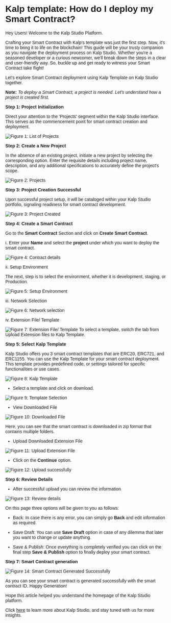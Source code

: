 <style> body {  font-family: "Source Sans 3", sans-serif!important; }</style>
<link href="https://fonts.googleapis.com/css2?family=Source+Sans+3:ital,wght@0,200..900;1,200..900&display=swap" rel="stylesheet">    <link rel="stylesheet" href="https://fonts.googleapis.com/icon?family=Material+Icons">


# Kalp template: How do I deploy my Smart Contract?

Hey Users! Welcome to the Kalp Studio Platform.

Crafting your Smart Contract with Kalp's template was just the first step. Now, it's time to bring it to life on the blockchain! This guide will be your trusty companion as you navigate the deployment process on Kalp Studio. Whether you're a seasoned developer or a curious newcomer, we'll break down the steps in a clear and user-friendly way. So, buckle up and get ready to witness your Smart Contract take flight!

Let's explore Smart Contract deployment using Kalp Template on Kalp Studio together.

**Note:** _To deploy a Smart Contract, a project is needed. Let's understand how a project is created first._

**Step 1: Project Initialization**

Direct your attention to the 'Projects' segment within the Kalp Studio interface. This serves as the commencement point for smart contract creation and deployment.

![Figure 1: List of Projects](https://docs.kalp.studio/~gitbook/image?url=https%3A%2F%2Fs3-ap-south-1.amazonaws.com%2Find-cdn.freshdesk.com%2Fdata%2Fhelpdesk%2Fattachments%2Fproduction%2F1060007149868%2Foriginal%2FLnirhhQeLvWisJpvBP4siV3Xh-9TcoK_Tg.png%3F1708682726&width=768&dpr=4&quality=100&sign=3e011a57f6d987484e861c05ad9b1ce4668dd8290cbb323ccf1396216963a638)


**Step 2: Create a New Project**

In the absence of an existing project, initiate a new project by selecting the corresponding option. Enter the requisite details including project name, description, and any additional specifications to accurately define the project's scope.

![Figure 2: Projects](https://docs.kalp.studio/~gitbook/image?url=https%3A%2F%2Fs3-ap-south-1.amazonaws.com%2Find-cdn.freshdesk.com%2Fdata%2Fhelpdesk%2Fattachments%2Fproduction%2F1060007149882%2Foriginal%2Fe3MUmaYiB-S3CaHbjzm9T9EjiqZOACWYvQ.png%3F1708682743&width=768&dpr=4&quality=100&sign=f646182650130997a4a8c4fdeb41445ea173fe3ea02c2ebec1c7e06944919db3)

**Step 3: Project Creation Successful**

Upon successful project setup, it will be cataloged within your Kalp Studio portfolio, signaling readiness for smart contract development.

![Figure 3: Project Created](https://docs.kalp.studio/~gitbook/image?url=https%3A%2F%2Fs3-ap-south-1.amazonaws.com%2Find-cdn.freshdesk.com%2Fdata%2Fhelpdesk%2Fattachments%2Fproduction%2F1060007149928%2Foriginal%2F2eHux4Hj8nBJsfYErUcAfHrJI8smjf9AJA.png%3F1708682785&width=768&dpr=4&quality=100&sign=14f3594163c59d66a0bb42bf8ba7f80f64ac5203c6f8fc72aab4b674840fb2bc)

**Step 4: Create a Smart Contract**

Go to the **Smart Contract** Section and click on **Create Smart Contract**.

i. Enter your **Name** and select the **project** under which you want to deploy the smart contract.

![Figure 4: Contract details](https://docs.kalp.studio/~gitbook/image?url=https%3A%2F%2Fs3-ap-south-1.amazonaws.com%2Find-cdn.freshdesk.com%2Fdata%2Fhelpdesk%2Fattachments%2Fproduction%2F1060007149958%2Foriginal%2F-chI7Rn8XQa_mlvi_-v6szN3vwA0l9eNPw.png%3F1708682837&width=768&dpr=4&quality=100&sign=ee089731dbade87d73bfa9d52ac354e7a6ccf13671cc6019253e6ac83d0c194d)

ii. Setup Environment

The next, step is to select the environment, whether it is development, staging, or Production.

![Figure 5: Setup Environment](https://docs.kalp.studio/~gitbook/image?url=https%3A%2F%2Fs3-ap-south-1.amazonaws.com%2Find-cdn.freshdesk.com%2Fdata%2Fhelpdesk%2Fattachments%2Fproduction%2F1060007150046%2Foriginal%2F5U0E16QyBOSzIQbp269809T5HvAF6qVvTA.png%3F1708682906&width=768&dpr=4&quality=100&sign=995db4792a64520646b898620002df59bdc8fed50c940778cc2645deabcdfe35)

iii. Network Selection

![Figure 6: Network selection](https://docs.kalp.studio/~gitbook/image?url=https%3A%2F%2Fs3-ap-south-1.amazonaws.com%2Find-cdn.freshdesk.com%2Fdata%2Fhelpdesk%2Fattachments%2Fproduction%2F1060007150057%2Foriginal%2Fmd_VbTh3BMYHSqwAC_lKIeFWxNrI7LnmPQ.png%3F1708682928&width=768&dpr=4&quality=100&sign=25f83175892f9ad00af0fe665b9cd499cee1a88a15e5aa78010f083ef176b04a)

iv. Extension File/ Template

![Figure 7: Extension File/ Template](https://docs.kalp.studio/~gitbook/image?url=https%3A%2F%2Fs3-ap-south-1.amazonaws.com%2Find-cdn.freshdesk.com%2Fdata%2Fhelpdesk%2Fattachments%2Fproduction%2F1060007150287%2Foriginal%2FDDhh_jIa7h94T_JPjxbL7-3LjOcdnFiJTg.png%3F1708683155&width=768&dpr=4&quality=100&sign=65d9d7f21aaa3a355ac37c61ccc486232235d8dfd1b3691096cc64227cdb7f20)
To select a template, switch the tab from Upload Extension files to Kalp Template.

**Step 5: Select Kalp Template**

Kalp Studio offers you 3 smart contract templates that are ERC20, ERC721, and ERC1155. You can use the Kalp Template for your smart contract deployment. This template provides predefined code, or settings tailored for specific functionalities or use cases.

![Figure 8: Kalp Template](https://docs.kalp.studio/~gitbook/image?url=https%3A%2F%2Fs3-ap-south-1.amazonaws.com%2Find-cdn.freshdesk.com%2Fdata%2Fhelpdesk%2Fattachments%2Fproduction%2F1060007150326%2Foriginal%2FyCfOIgBoq4o6e4G-UqMhJtA2yg8KyW43Ew.png%3F1708683182&width=768&dpr=4&quality=100&sign=bc41d12ef325cc0dc0e754d40a147758c15de800df0a74e0bf69ba1d49e7164f)

-   Select a template and click on download.  

![Figure 9: Template Selection](https://docs.kalp.studio/~gitbook/image?url=https%3A%2F%2Fs3-ap-south-1.amazonaws.com%2Find-cdn.freshdesk.com%2Fdata%2Fhelpdesk%2Fattachments%2Fproduction%2F1060007150364%2Foriginal%2FGORohG7xgpdbsQYmC8JI9eHFdkvp80pEuA.png%3F1708683213&width=768&dpr=4&quality=100&sign=49dc4c5b64caae5adfaef51ad829d21798d1750efa57032e305374f6138dbe18)

-   View Downloaded File

![Figure 10: Downloaded File](https://docs.kalp.studio/~gitbook/image?url=https%3A%2F%2Fs3-ap-south-1.amazonaws.com%2Find-cdn.freshdesk.com%2Fdata%2Fhelpdesk%2Fattachments%2Fproduction%2F1060007043127%2Foriginal%2FEbwhNSehghV2uut43_-r0KuDGnRwd76WzQ.png%3F1708521881&width=768&dpr=4&quality=100&sign=3a00b5fa1952dfbc7fd2d99f275e6b881a20dc58790693fc5e5768f9f16afe9b)

Here, you can see that the smart contract is downloaded in zip format that contains multiple folders.

-   Upload Downloaded Extension File    

![Figure 11: Upload Extension File](https://docs.kalp.studio/~gitbook/image?url=https%3A%2F%2Fs3-ap-south-1.amazonaws.com%2Find-cdn.freshdesk.com%2Fdata%2Fhelpdesk%2Fattachments%2Fproduction%2F1060007150274%2Foriginal%2FJ0nswo67pFTOsB9NB730WGN96Fyt_HP9bw.png%3F1708683133&width=768&dpr=4&quality=100&sign=10fe3ba58bfc6bb363d59cf0f81d2d6c6d1f42b86e34e414a47a429f482286f9)

-   Click on the **Continue** option.

![Figure 12: Upload successfully](https://docs.kalp.studio/~gitbook/image?url=https%3A%2F%2Fs3-ap-south-1.amazonaws.com%2Find-cdn.freshdesk.com%2Fdata%2Fhelpdesk%2Fattachments%2Fproduction%2F1060007042055%2Foriginal%2FPsN2ZkCeDrrPtfslWdjvXrz6Pve-3-Rw1w.png%3F1708520987&width=768&dpr=4&quality=100&sign=7a3be433c89ce29c954f5df0cf8a9588e6d20a89321f1fd2caf4a00f7ca4b648)

**Step 6: Review Details**

-   After successful upload you can review the information

![Figure 13: Review details](https://docs.kalp.studio/~gitbook/image?url=https%3A%2F%2Fs3-ap-south-1.amazonaws.com%2Find-cdn.freshdesk.com%2Fdata%2Fhelpdesk%2Fattachments%2Fproduction%2F1060007042030%2Foriginal%2FJLiGGJViUiAld8QWhOJc9EWZsTAv1xadPg.png%3F1708520945&width=768&dpr=4&quality=100&sign=c0b7386af351c0f9b3e41cc408afe63ab5d71ed8c863c2bf17ef819065d1d0b1)

On this page three options will be given to you as follows:

-   Back: In case there is any error, you can simply go **Back** and edit information as required.
    
-   Save Draft: You can use **Save Draft** option in case of any dilemma that later you want to change or update anything.
    
-   Save & Publish: Once everything is completely verified you can click on the final step **Save & Publish** option to finally deploy your smart contract.
    

**Step 7: Smart Contract generation**

![Figure 14: Smart Contract Generated Successfully](https://docs.kalp.studio/~gitbook/image?url=https%3A%2F%2Fs3-ap-south-1.amazonaws.com%2Find-cdn.freshdesk.com%2Fdata%2Fhelpdesk%2Fattachments%2Fproduction%2F1060007043767%2Foriginal%2F2MO3LwFAgNezWX8swf78WBUM4OD1J9EJDw.png%3F1708522515&width=768&dpr=4&quality=100&sign=b4fd8cdd611883c12844e47d018bfeea2c437f3d588cd35ab76db9c12799e69f)

As you can see your smart contract is generated successfully with the smart contract ID. Happy Generation!

Hope this article helped you understand the homepage of the Kalp Studio platform.

Click [here](https://docs.kalp.studio/ks/kalp-studio-home/introduction-to-kalp-studio/getting-started-with-kalp-studio) to learn more about Kalp Studio, and stay tuned with us for more insights.